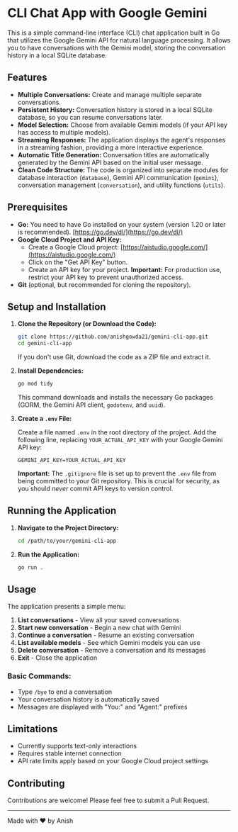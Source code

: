 # CLI Chat App with Google Gemini

This is a simple command-line interface (CLI) chat application built in Go that utilizes the Google Gemini API for natural language processing.  It allows you to have conversations with the Gemini model, storing the conversation history in a local SQLite database.

## Features

*   **Multiple Conversations:**  Create and manage multiple separate conversations.
*   **Persistent History:**  Conversation history is stored in a local SQLite database, so you can resume conversations later.
*   **Model Selection:** Choose from available Gemini models (if your API key has access to multiple models).
*   **Streaming Responses:**  The application displays the agent's responses in a streaming fashion, providing a more interactive experience.
*   **Automatic Title Generation:** Conversation titles are automatically generated by the Gemini API based on the initial user message.
*   **Clean Code Structure:** The code is organized into separate modules for database interaction (`database`), Gemini API communication (`gemini`), conversation management (`conversation`), and utility functions (`utils`).

## Prerequisites

*   **Go:** You need to have Go installed on your system (version 1.20 or later is recommended).  [https://go.dev/dl/](https://go.dev/dl/)
*   **Google Cloud Project and API Key:**
    *   Create a Google Cloud project: [https://aistudio.google.com/](https://aistudio.google.com/)
    *   Click on the "Get API Key" button.
    *   Create an API key for your project.
    **Important:** For production use, restrict your API key to prevent unauthorized access.
* **Git** (optional, but recommended for cloning the repository).

## Setup and Installation

1.  **Clone the Repository (or Download the Code):**

    ```bash
    git clone https://github.com/anishgowda21/gemini-cli-app.git
    cd gemini-cli-app
    ```
    If you don't use Git, download the code as a ZIP file and extract it.

2.  **Install Dependencies:**

    ```bash
    go mod tidy
    ```
    This command downloads and installs the necessary Go packages (GORM, the Gemini API client, `godotenv`, and `uuid`).

3.  **Create a `.env` File:**

    Create a file named `.env` in the root directory of the project.  Add the following line, replacing `YOUR_ACTUAL_API_KEY` with your Google Gemini API key:

    ```
    GEMINI_API_KEY=YOUR_ACTUAL_API_KEY
    ```

    **Important:**  The `.gitignore` file is set up to prevent the `.env` file from being committed to your Git repository.  This is crucial for security, as you should *never* commit API keys to version control.

## Running the Application

1.  **Navigate to the Project Directory:**

    ```bash
    cd /path/to/your/gemini-cli-app
    ```

2.  **Run the Application:**

    ```bash
    go run .
    ```

## Usage

The application presents a simple menu:

1. **List conversations** - View all your saved conversations
2. **Start new conversation** - Begin a new chat with Gemini
3. **Continue a conversation** - Resume an existing conversation
4. **List available models** - See which Gemini models you can use
5. **Delete conversation** - Remove a conversation and its messages
6. **Exit** - Close the application

### Basic Commands:
- Type `/bye` to end a conversation
- Your conversation history is automatically saved
- Messages are displayed with "You:" and "Agent:" prefixes


## Limitations

- Currently supports text-only interactions
- Requires stable internet connection
- API rate limits apply based on your Google Cloud project settings

## Contributing

Contributions are welcome! Please feel free to submit a Pull Request.

---
Made with ❤️ by Anish
